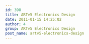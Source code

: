 ```yaml
---
id: 398
title: ARTv5 Electronics Design
date: 2011-01-15 14:25:02
author: 4
group: ARTv5 Electronics Design
post_name: artv5-electronics-design
---
```


